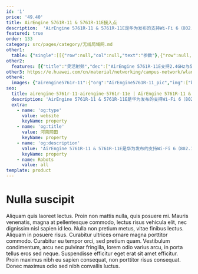 ```yaml
---
id: '1'
price: '49.40'
title: AirEngine 5761R-11 & 5761R-11E接入点
description:  'AirEngine 5761R-11 & 5761R-11E是华为发布的支持Wi-Fi 6（802.11ax）标准的Wi-Fi 6室外AP。AirEngine 5761R-11 支持2.4GHz（2x2）+5GHz（2x2）双频同时提供业务，整机速率可达1.775Gbps，AirEngine 5761R-11E支持2.4GHz（2x2）+5GHz（2x2）或5GHz（2x2）+5GHz（2x2）双频同时提供业务，整机速率可达2.4Gbps。具有卓越的室外覆盖性能及超强的IP68防水防尘和防雷电能力。适用于高密场馆、广场、步行街、游乐场等覆盖场景。'
featured: true
order: 133
category: src/pages/category/无线局域网.md
other1: 
  table: {"single":[[{"row":null,"col":null,"text":"参数"},{"row":null,"col":null,"text":"AirEngine 5761R-11 & 5761R-11E接入点"}],[{"row":null,"col":null,"text":"尺寸（宽×深×高）"},{"row":null,"col":null,"text":"200 x 200 x 70 mm"}],[{"row":null,"col":null,"text":"电源输入"},{"row":null,"col":null,"text":"PoE供电：满足802.3at/af以太网供电标准\n说明：802.3af时，AP有限制，详见《规格查询工具》网站"}],[{"row":null,"col":null,"text":"最大功耗"},{"row":null,"col":null,"text":"AirEngine 5761R-11: 17.7W\nAirEngine 5761R-11E: 19.6W"}],[{"row":null,"col":null,"text":"最大用户数"},{"row":null,"col":null,"text":"≤1024\n说明：使用环境不同实际用户数存在差异"}],[{"row":null,"col":null,"text":"工作温度"},{"row":null,"col":null,"text":" -40℃～+65℃"}],[{"row":null,"col":null,"text":"天线类型"},{"row":null,"col":null,"text":"AirEngine 5761R-11：内置智能天线\nAirEngine 5761R-11E：外置天线"}],[{"row":null,"col":null,"text":"MIMO:空间流"},{"row":null,"col":null,"text":"AirEngine 5761R-11：2.4GHz: 2×2:2, 5GHz: 2×2:2\nAirEngine 5761R-11E：2.4GHz: 2×2:2, 5GHz: 2×2:2 或 5GHz: 2×2:2, 5GHz: 2×2:2"}],[{"row":null,"col":null,"text":"无线协议"},{"row":null,"col":null,"text":"802.11a/b/g/n/ac/ac wave2/ax"}],[{"row":null,"col":null,"text":"最高速率"},{"row":null,"col":null,"text":"AirEngine 5761R-11：1.775Gbps\nAirEngine 5761R-11E：2.4Gbps"}]]}
other2:
  features: [{"title":"灵活射频","dec":["AirEngine 5761R-11E支持2.4GHz与5GHz射频的灵活切换，可实现2.4GHz和5GHz双频工作，或者双5GHz模式工作"]},{"title":"光、电混合上行","dec":["具备光口/电口混合上行（1GE电口+1GE光口）能力，灵活适应室外各种部署场景"]},{"title":"工业级设计","dec":["5KA天馈防雷，以太网接口6KA/6KV增强防雷设计，IP68防水防尘等级，-40℃～+65℃宽温工作，满足工业级使用要求"]}]
other3: https://e.huawei.com/cn/material/networking/campus-network/wlan/32bdd755cc0d4339bb3ecf0c9fba2e7b
other4:
  images: {"airengine5761r-11":{"org":"AirEngine5761R-11_pic","img":["bottom.png","front.png","front_left.png","front_right.png","rear.png","rear_top.png","top.png"]}}
seo:
  title: airengine-5761r-11-airengine-5761r-11e | AirEngine 5761R-11 & 5761R-11E接入点 | AirEngine 5700R 系列 | 室外接入点 | 无线局域网 | 企业网络
  description: 'AirEngine 5761R-11 & 5761R-11E是华为发布的支持Wi-Fi 6（802.11ax）标准的Wi-Fi 6室外AP。AirEngine 5761R-11 支持2.4GHz（2x2）+5GHz（2x2）双频同时提供业务，整机速率可达1.775Gbps，AirEngine 5761R-11E支持2.4GHz（2x2）+5GHz（2x2）或5GHz（2x2）+5GHz（2x2）双频同时提供业务，整机速率可达2.4Gbps。具有卓越的室外覆盖性能及超强的IP68防水防尘和防雷电能力。适用于高密场馆、广场、步行街、游乐场等覆盖场景。'
  extra:
    - name: 'og:type'
      value: website
      keyName: property
    - name: 'og:title'
      value: 河南网田
      keyName: property
    - name: 'og:description'
      value: 'AirEngine 5761R-11 & 5761R-11E是华为发布的支持Wi-Fi 6（802.11ax）标准的Wi-Fi 6室外AP。AirEngine 5761R-11 支持2.4GHz（2x2）+5GHz（2x2）双频同时提供业务，整机速率可达1.775Gbps，AirEngine 5761R-11E支持2.4GHz（2x2）+5GHz（2x2）或5GHz（2x2）+5GHz（2x2）双频同时提供业务，整机速率可达2.4Gbps。具有卓越的室外覆盖性能及超强的IP68防水防尘和防雷电能力。适用于高密场馆、广场、步行街、游乐场等覆盖场景。'
      keyName: property
    - name: Robots
      value: all
template: product
---
```


# Nulla suscipit

Aliquam quis laoreet lectus. Proin non mattis nulla, quis posuere mi. Mauris venenatis, magna at pellentesque commodo, lectus risus vehicula elit, nec dignissim nisl sapien id leo. Nulla non pretium metus, vitae finibus lectus. Aliquam in posuere risus. Curabitur ultrices ornare magna porttitor commodo. Curabitur eu tempor orci, sed pretium quam. Vestibulum condimentum, arcu nec pulvinar fringilla, lorem odio varius arcu, in porta tellus eros sed neque. Suspendisse efficitur eget erat sit amet efficitur. Proin maximus nibh eu sapien consequat, non porttitor risus consequat. Donec maximus odio sed nibh convallis luctus.